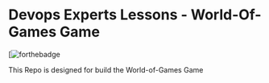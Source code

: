 # Devops Experts Lessons - World-Of-Games Game

[![forthebadge](https://forthebadge.com/images/badges/built-with-love.svg)

This Repo is designed for build the World-of-Games Game
